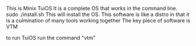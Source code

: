 This is Minix TuiOS  It is a complete OS that works in the command line.
sudo ./install.sh
This will install the OS.
This software is like a distro in that it is a culmination of many tools working together
The key piece of software is VTM

to run TuiOS run the command "vtm"
